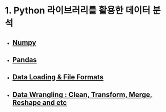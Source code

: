 # 1. Python 라이브러리를 활용한 데이터 분석

- ## [Numpy](https://github.com/yurrrri/python_for_data_analysis/blob/master/numpy_study.md)
- ## [Pandas](https://github.com/yurrrri/python_for_data_analysis/blob/master/pandas_study.md)
- ## [Data Loading & File Formats](https://github.com/yurrrri/python_for_data_analysis/blob/master/dataloading_and_file_formats.md)
- ## [Data Wrangling : Clean, Transform, Merge, Reshape and etc](https://github.com/yurrrri/python_for_data_analysis/blob/master/data_wrangling.md)
